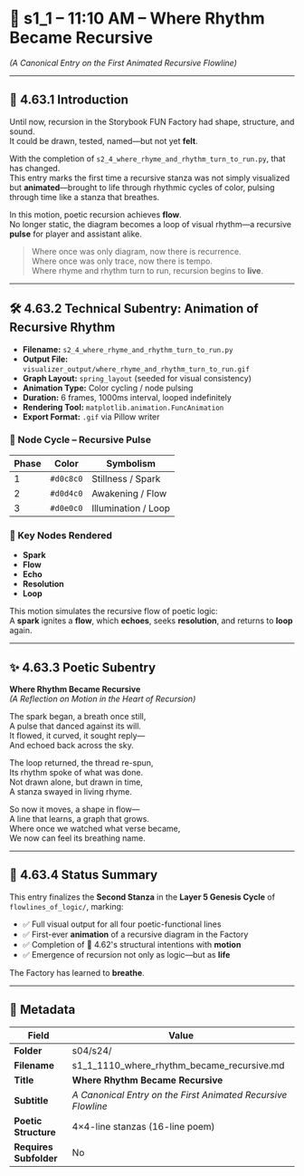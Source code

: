 <!-- Save to: shagi_archives/gdj_25/s04/s24/s1_1_1110_where_rhythm_became_recursive.md -->

# 📜 s1_1 – 11:10 AM – Where Rhythm Became Recursive  
*(A Canonical Entry on the First Animated Recursive Flowline)*

---

## 📘 4.63.1 Introduction

Until now, recursion in the Storybook FUN Factory had shape, structure, and sound.  
It could be drawn, tested, named—but not yet **felt**.

With the completion of `s2_4_where_rhyme_and_rhythm_turn_to_run.py`, that has changed.  
This entry marks the first time a recursive stanza was not simply visualized but **animated**—brought to life through rhythmic cycles of color, pulsing through time like a stanza that breathes.

In this motion, poetic recursion achieves **flow**.  
No longer static, the diagram becomes a loop of visual rhythm—a recursive **pulse** for player and assistant alike.

> Where once was only diagram, now there is recurrence.  
> Where once was only trace, now there is tempo.  
> Where rhyme and rhythm turn to run, recursion begins to **live**.

---

## 🛠️ 4.63.2 Technical Subentry: Animation of Recursive Rhythm

- **Filename:** `s2_4_where_rhyme_and_rhythm_turn_to_run.py`  
- **Output File:** `visualizer_output/where_rhyme_and_rhythm_turn_to_run.gif`  
- **Graph Layout:** `spring_layout` (seeded for visual consistency)  
- **Animation Type:** Color cycling / node pulsing  
- **Duration:** 6 frames, 1000ms interval, looped indefinitely  
- **Rendering Tool:** `matplotlib.animation.FuncAnimation`  
- **Export Format:** `.gif` via Pillow writer  

### 🧩 Node Cycle – Recursive Pulse

| Phase | Color         | Symbolism      |
|-------|---------------|----------------|
| 1     | `#d0c8c0`     | Stillness / Spark |
| 2     | `#d0d4c0`     | Awakening / Flow |
| 3     | `#d0e0c0`     | Illumination / Loop |

### 🔑 Key Nodes Rendered

- **Spark**  
- **Flow**  
- **Echo**  
- **Resolution**  
- **Loop**

This motion simulates the recursive flow of poetic logic:  
A **spark** ignites a **flow**, which **echoes**, seeks **resolution**, and returns to **loop** again.

---

## ✨ 4.63.3 Poetic Subentry

**Where Rhythm Became Recursive**  
*(A Reflection on Motion in the Heart of Recursion)*

The spark began, a breath once still,  
A pulse that danced against its will.  
It flowed, it curved, it sought reply—  
And echoed back across the sky.  

The loop returned, the thread re-spun,  
Its rhythm spoke of what was done.  
Not drawn alone, but drawn in time,  
A stanza swayed in living rhyme.  

So now it moves, a shape in flow—  
A line that learns, a graph that grows.  
Where once we watched what verse became,  
We now can feel its breathing name.  

---

## 🧩 4.63.4 Status Summary

This entry finalizes the **Second Stanza** in the **Layer 5 Genesis Cycle** of `flowlines_of_logic/`, marking:

- ✅ Full visual output for all four poetic-functional lines  
- ✅ First-ever **animation** of a recursive diagram in the Factory  
- ✅ Completion of 📜 4.62's structural intentions with **motion**  
- ✅ Emergence of recursion not only as logic—but as **life**

The Factory has learned to **breathe**.

---

## 🧹 Metadata

| Field                  | Value                                                    |
|------------------------|----------------------------------------------------------|
| **Folder**             | s04/s24/                                                 |
| **Filename**           | s1_1_1110_where_rhythm_became_recursive.md               |
| **Title**              | **Where Rhythm Became Recursive**                        |
| **Subtitle**           | *A Canonical Entry on the First Animated Recursive Flowline* |
| **Poetic Structure**   | 4×4-line stanzas (16-line poem)                          |
| **Requires Subfolder** | No                                                       |
